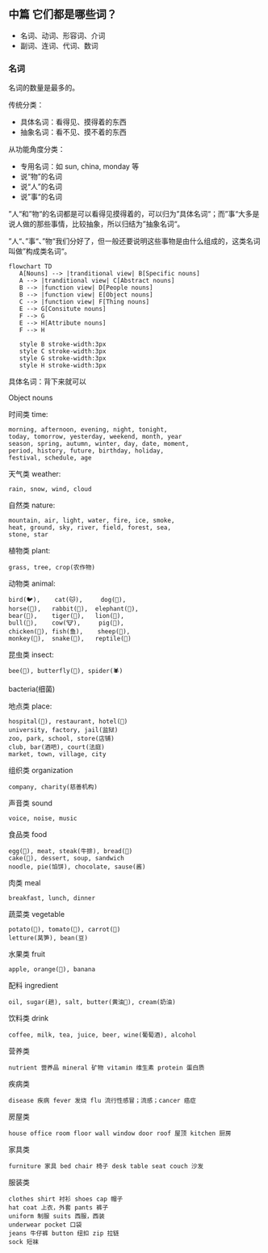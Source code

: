 ## 中篇 它们都是哪些词？

- 名词、动词、形容词、介词
- 副词、连词、代词、数词

### 名词

名词的数量是最多的。

传统分类：

- 具体名词：看得见、摸得着的东西
- 抽象名词：看不见、摸不着的东西

从功能角度分类：

- 专用名词：如 sun, china, monday 等
- 说“物”的名词
- 说“人”的名词
- 说”事“的名词

”人“和”物“的名词都是可以看得见摸得着的，可以归为”具体名词“；而”事“大多是说人做的那些事情，比较抽象，所以归结为”抽象名词“。

”人“、”事“、”物“我们分好了，但一般还要说明这些事物是由什么组成的，这类名词叫做”构成类名词“。

```mermaid
flowchart TD
   A[Nouns] --> |tranditional view| B[Specific nouns]
   A --> |tranditional view| C[Abstract nouns]
   B --> |function view| D[People nouns]
   B --> |function view| E[Object nouns]
   C --> |function view| F[Thing nouns]
   E --> G[Consitute nouns]
   F --> G
   E --> H[Attribute nouns]
   F --> H
   
   style B stroke-width:3px
   style C stroke-width:3px
   style G stroke-width:3px
   style H stroke-width:3px
```

具体名词：背下来就可以

Object nouns

时间类 time: 
```
morning, afternoon, evening, night, tonight, 
today, tomorrow, yesterday, weekend, month, year
season, spring, autumn, winter, day, date, moment,
period, history, future, birthday, holiday,
festival, schedule, age
```

天气类 weather:
```
rain, snow, wind, cloud
```

自然类 nature:
```
mountain, air, light, water, fire, ice, smoke,
heat, ground, sky, river, field, forest, sea, 
stone, star
```

植物类 plant:
```
grass, tree, crop(农作物)
```

动物类 animal:
```
bird(🐦),    cat(🐱),     dog(🐶), 
horse(🐴),   rabbit(🐰),  elephant(🐘), 
bear(🐻),    tiger(🐅),   lion(🦁), 
bull(🐂),    cow(🐮),     pig(🐷), 
chicken(🐔), fish(鱼),    sheep(🐑), 
monkey(🐒),  snake(🐍),   reptile(🐞)
```

昆虫类 insect:
```
bee(🐝), butterfly(🦋), spider(🕷)
```

bacteria(细菌)

地点类 place:
```
hospital(🏥), restaurant, hotel(🏨)
university, factory, jail(监狱)
zoo, park, school, store(店铺)
club, bar(酒吧), court(法庭)
market, town, village, city
```

组织类 organization
```
company, charity(慈善机构)
```

声音类 sound
```
voice, noise, music
```

食品类 food
```
egg(🥚), meat, steak(牛排), bread(🍞)
cake(🍰), dessert, soup, sandwich
noodle, pie(馅饼), chocolate, sause(酱)
```

肉类 meal
```
breakfast, lunch, dinner
```

蔬菜类 vegetable
```
potato(🥔), tomato(🍅), carrot(🥕)
letture(莴笋), bean(豆)
```

水果类 fruit
```
apple, orange(🍊), banana
```

配料 ingredient
```
oil, sugar(趟), salt, butter(黄油🧈), cream(奶油)
```

饮料类 drink
```
coffee, milk, tea, juice, beer, wine(葡萄酒), alcohol
```

营养类
```
nutrient 营养品 mineral 矿物 vitamin 维生素 protein 蛋白质
```

疾病类
```
disease 疾病 fever 发烧 flu 流行性感冒；流感；cancer 癌症
```

房屋类
```
house office room floor wall window door roof 屋顶 kitchen 厨房
```

家具类
```
furniture 家具 bed chair 椅子 desk table seat couch 沙发
```

服装类
```
clothes shirt 衬衫 shoes cap 帽子 
hat coat 上衣，外套 pants 裤子 
uniform 制服 suits 西服，西装 
underwear pocket 口袋 
jeans 牛仔裤 button 纽扣 zip 拉链
sock 短袜
```

















